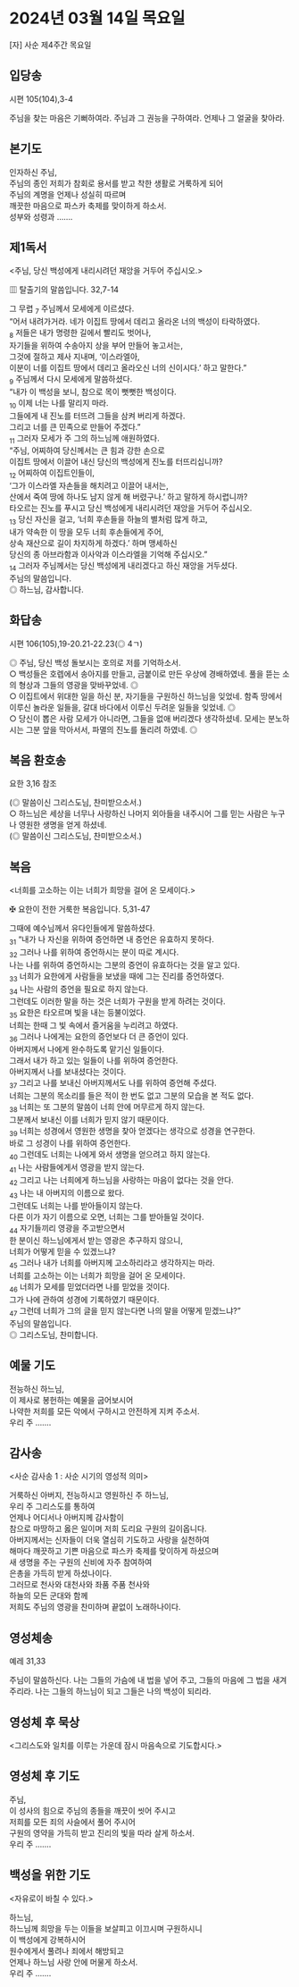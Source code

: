 # 2024년 03월 14일 목요일

[자] 사순 제4주간 목요일  


## 입당송

시편 105(104),3-4

주님을 찾는 마음은 기뻐하여라. 주님과 그 권능을 구하여라. 언제나 그 얼굴을 찾아라.  
  
## 본기도

인자하신 주님,  
주님의 종인 저희가 참회로 용서를 받고 착한 생활로 거룩하게 되어  
주님의 계명을 언제나 성실히 따르며  
깨끗한 마음으로 파스카 축제를 맞이하게 하소서.  
성부와 성령과 …….  
  
## 제1독서

<주님, 당신 백성에게 내리시려던 재앙을 거두어 주십시오.>

▥ 탈출기의 말씀입니다. 32,7-14

그 무렵 <sub>7</sub> 주님께서 모세에게 이르셨다.  
“어서 내려가거라. 네가 이집트 땅에서 데리고 올라온 너의 백성이 타락하였다.  
<sub>8</sub> 저들은 내가 명령한 길에서 빨리도 벗어나,  
자기들을 위하여 수송아지 상을 부어 만들어 놓고서는,  
그것에 절하고 제사 지내며, ‘이스라엘아,  
이분이 너를 이집트 땅에서 데리고 올라오신 너의 신이시다.’ 하고 말한다.”  
<sub>9</sub> 주님께서 다시 모세에게 말씀하셨다.  
“내가 이 백성을 보니, 참으로 목이 뻣뻣한 백성이다.  
<sub>10</sub> 이제 너는 나를 말리지 마라.  
그들에게 내 진노를 터뜨려 그들을 삼켜 버리게 하겠다.  
그리고 너를 큰 민족으로 만들어 주겠다.”  
<sub>11</sub> 그러자 모세가 주 그의 하느님께 애원하였다.  
“주님, 어찌하여 당신께서는 큰 힘과 강한 손으로  
이집트 땅에서 이끌어 내신 당신의 백성에게 진노를 터뜨리십니까?  
<sub>12</sub> 어찌하여 이집트인들이,  
‘그가 이스라엘 자손들을 해치려고 이끌어 내서는,  
산에서 죽여 땅에 하나도 남지 않게 해 버렸구나.’ 하고 말하게 하시렵니까?  
타오르는 진노를 푸시고 당신 백성에게 내리시려던 재앙을 거두어 주십시오.  
<sub>13</sub> 당신 자신을 걸고, ‘너희 후손들을 하늘의 별처럼 많게 하고,  
내가 약속한 이 땅을 모두 너희 후손들에게 주어,  
상속 재산으로 길이 차지하게 하겠다.’ 하며 맹세하신  
당신의 종 아브라함과 이사악과 이스라엘을 기억해 주십시오.”  
<sub>14</sub> 그러자 주님께서는 당신 백성에게 내리겠다고 하신 재앙을 거두셨다.  
주님의 말씀입니다.  
◎ 하느님, 감사합니다.  
  
## 화답송

시편 106(105),19-20.21-22.23(◎ 4ㄱ)

◎ 주님, 당신 백성 돌보시는 호의로 저를 기억하소서.  
○ 백성들은 호렙에서 송아지를 만들고, 금붙이로 만든 우상에 경배하였네. 풀을 뜯는 소의 형상과 그들의 영광을 맞바꾸었네. ◎  
○ 이집트에서 위대한 일을 하신 분, 자기들을 구원하신 하느님을 잊었네. 함족 땅에서 이루신 놀라운 일들을, 갈대 바다에서 이루신 두려운 일들을 잊었네. ◎  
○ 당신이 뽑은 사람 모세가 아니라면, 그들을 없애 버리겠다 생각하셨네. 모세는 분노하시는 그분 앞을 막아서서, 파멸의 진노를 돌리려 하였네. ◎  
  
## 복음 환호송

요한 3,16 참조

(◎ 말씀이신 그리스도님, 찬미받으소서.)  
○ 하느님은 세상을 너무나 사랑하신 나머지 외아들을 내주시어 그를 믿는 사람은 누구나 영원한 생명을 얻게 하셨네.  
(◎ 말씀이신 그리스도님, 찬미받으소서.)  
  
## 복음

<너희를 고소하는 이는 너희가 희망을 걸어 온 모세이다.>

✠ 요한이 전한 거룩한 복음입니다. 5,31-47

그때에 예수님께서 유다인들에게 말씀하셨다.  
<sub>31</sub> “내가 나 자신을 위하여 증언하면 내 증언은 유효하지 못하다.  
<sub>32</sub> 그러나 나를 위하여 증언하시는 분이 따로 계시다.  
나는 나를 위하여 증언하시는 그분의 증언이 유효하다는 것을 알고 있다.  
<sub>33</sub> 너희가 요한에게 사람들을 보냈을 때에 그는 진리를 증언하였다.  
<sub>34</sub> 나는 사람의 증언을 필요로 하지 않는다.  
그런데도 이러한 말을 하는 것은 너희가 구원을 받게 하려는 것이다.  
<sub>35</sub> 요한은 타오르며 빛을 내는 등불이었다.  
너희는 한때 그 빛 속에서 즐거움을 누리려고 하였다.  
<sub>36</sub> 그러나 나에게는 요한의 증언보다 더 큰 증언이 있다.  
아버지께서 나에게 완수하도록 맡기신 일들이다.  
그래서 내가 하고 있는 일들이 나를 위하여 증언한다.  
아버지께서 나를 보내셨다는 것이다.  
<sub>37</sub> 그리고 나를 보내신 아버지께서도 나를 위하여 증언해 주셨다.  
너희는 그분의 목소리를 들은 적이 한 번도 없고 그분의 모습을 본 적도 없다.  
<sub>38</sub> 너희는 또 그분의 말씀이 너희 안에 머무르게 하지 않는다.  
그분께서 보내신 이를 너희가 믿지 않기 때문이다.  
<sub>39</sub> 너희는 성경에서 영원한 생명을 찾아 얻겠다는 생각으로 성경을 연구한다.  
바로 그 성경이 나를 위하여 증언한다.  
<sub>40</sub> 그런데도 너희는 나에게 와서 생명을 얻으려고 하지 않는다.  
<sub>41</sub> 나는 사람들에게서 영광을 받지 않는다.  
<sub>42</sub> 그리고 나는 너희에게 하느님을 사랑하는 마음이 없다는 것을 안다.  
<sub>43</sub> 나는 내 아버지의 이름으로 왔다.  
그런데도 너희는 나를 받아들이지 않는다.  
다른 이가 자기 이름으로 오면, 너희는 그를 받아들일 것이다.  
<sub>44</sub> 자기들끼리 영광을 주고받으면서  
한 분이신 하느님에게서 받는 영광은 추구하지 않으니,  
너희가 어떻게 믿을 수 있겠느냐?  
<sub>45</sub> 그러나 내가 너희를 아버지께 고소하리라고 생각하지는 마라.  
너희를 고소하는 이는 너희가 희망을 걸어 온 모세이다.  
<sub>46</sub> 너희가 모세를 믿었더라면 나를 믿었을 것이다.  
그가 나에 관하여 성경에 기록하였기 때문이다.  
<sub>47</sub> 그런데 너희가 그의 글을 믿지 않는다면 나의 말을 어떻게 믿겠느냐?”  
주님의 말씀입니다.  
◎ 그리스도님, 찬미합니다.  
  
## 예물 기도

전능하신 하느님,  
이 제사로 봉헌하는 예물을 굽어보시어  
나약한 저희를 모든 악에서 구하시고 안전하게 지켜 주소서.  
우리 주 …….  
  
## 감사송

<사순 감사송 1 : 사순 시기의 영성적 의미>

거룩하신 아버지, 전능하시고 영원하신 주 하느님,  
우리 주 그리스도를 통하여  
언제나 어디서나 아버지께 감사함이  
참으로 마땅하고 옳은 일이며 저희 도리요 구원의 길이옵니다.  
아버지께서는 신자들이 더욱 열심히 기도하고 사랑을 실천하여  
해마다 깨끗하고 기쁜 마음으로 파스카 축제를 맞이하게 하셨으며  
새 생명을 주는 구원의 신비에 자주 참여하여  
은총을 가득히 받게 하셨나이다.  
그러므로 천사와 대천사와 좌품 주품 천사와  
하늘의 모든 군대와 함께  
저희도 주님의 영광을 찬미하며 끝없이 노래하나이다.  
  
## 영성체송

예레 31,33

주님이 말씀하신다. 나는 그들의 가슴에 내 법을 넣어 주고, 그들의 마음에 그 법을 새겨 주리라. 나는 그들의 하느님이 되고 그들은 나의 백성이 되리라.  
  
## 영성체 후 묵상

<그리스도와 일치를 이루는 가운데 잠시 마음속으로 기도합시다.>  
## 영성체 후 기도

주님,  
이 성사의 힘으로 주님의 종들을 깨끗이 씻어 주시고  
저희를 모든 죄의 사슬에서 풀어 주시어  
구원의 영약을 가득히 받고 진리의 빛을 따라 살게 하소서.  
우리 주 …….  
  
## 백성을 위한 기도

<자유로이 바칠 수 있다.>

하느님,  
하느님께 희망을 두는 이들을 보살피고 이끄시며 구원하시니  
이 백성에게 강복하시어  
원수에게서 풀려나 죄에서 해방되고  
언제나 하느님 사랑 안에 머물게 하소서.  
우리 주 …….